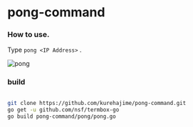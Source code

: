 # pong-command

### How to use.

Type `pong <IP Address>` .

![pong](https://cloud.githubusercontent.com/assets/4569916/7252122/e106916e-e86c-11e4-80a7-20ced7232ee1.gif)

### build

```sh

git clone https://github.com/kurehajime/pong-command.git
go get -u github.com/nsf/termbox-go
go build pong-command/pong/pong.go

```
